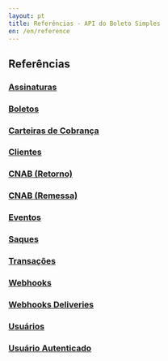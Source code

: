 ```yaml
---
layout: pt
title: Referências - API do Boleto Simples
en: /en/reference
---
```


## Referências

### [Assinaturas](/reference/v1/customer_subscriptions)

### [Boletos](/reference/v1/bank_billets)

### [Carteiras de Cobrança](/reference/v1/bank_billet_accounts)

### [Clientes](/reference/v1/customers)

### [CNAB (Retorno)](/reference/v1/discharges)

### [CNAB (Remessa)](/reference/v1/remittances)

### [Eventos](/reference/v1/events)

### [Saques](/reference/v1/withdrawals)

### [Transações](/reference/v1/transactions)

### [Webhooks](/reference/v1/webhooks)

### [Webhooks Deliveries](/reference/v1/webhook_deliveries)

### [Usuários](/reference/v1/users)

### [Usuário Autenticado](/reference/v1/userinfo)

<!-- ### [API de Parceiros](/reference/v1/partner/users) -->
